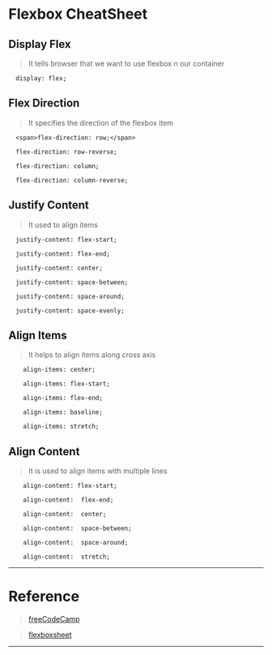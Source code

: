 # Flexbox CheatSheet

## Display Flex
> It tells browser that we want to use flexbox n our container
```
  display: flex;
```
## Flex Direction
> It specifies the direction of the flexbox item
```
  <span>flex-direction: row;</span>

  flex-direction: row-reverse;

  flex-direction: column;

  flex-direction: column-reverse;
```
## Justify Content
> It used to align items 

```
  justify-content: flex-start;

  justify-content: flex-end;

  justify-content: center;

  justify-content: space-between;

  justify-content: space-around;

  justify-content: space-evenly;
```

## Align Items
> It helps to align items along cross axis

```
    align-items: center;

    align-items: flex-start;

    align-items: flex-end;

    align-items: baseline;

    align-items: stretch;

```

## Align Content 
> It is used to align items with multiple lines 

```
    align-content: flex-start; 

    align-content:  flex-end;

    align-content:  center;

    align-content:  space-between;

    align-content:  space-around; 

    align-content:  stretch;

```
---

# Reference
>[freeCodeCamp](https://www.freecodecamp.org/)  

>[flexboxsheet](https://flexboxsheet.com)

---


